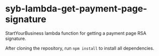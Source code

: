 # syb-lambda-get-payment-page-signature

StartYourBusiness lambda function for getting a payment page RSA signature.

After cloning the repository, run `npm install` to install all dependencies.
